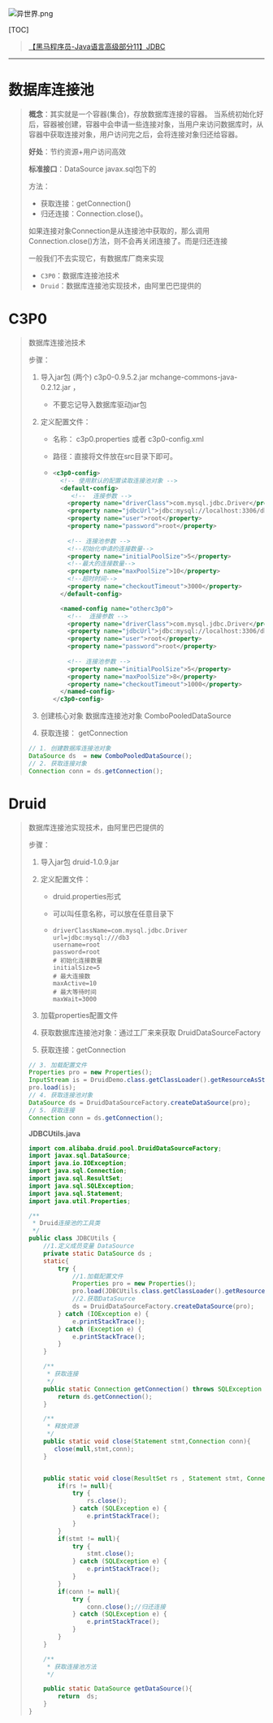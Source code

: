 ![异世界.png](res/JDBC_JDBC%E8%BF%9E%E6%8E%A5%E6%B1%A0/15675864-e39212ac990782cf.png)

[TOC]

>[【黑马程序员-Java语言高级部分11】JDBC](https://www.bilibili.com/video/av61491585)

---

# 数据库连接池

>**概念**：其实就是一个容器(集合)，存放数据库连接的容器。
>	当系统初始化好后，容器被创建，容器中会申请一些连接对象，当用户来访问数据库时，从容器中获取连接对象，用户访问完之后，会将连接对象归还给容器。
>
>**好处**：节约资源+用户访问高效
>
>**标准接口**：DataSource   javax.sql包下的
>
>方法：
>* 获取连接：getConnection()
>* 归还连接：Connection.close()。
>
>如果连接对象Connection是从连接池中获取的，那么调用Connection.close()方法，则不会再关闭连接了。而是归还连接
>
>一般我们不去实现它，有数据库厂商来实现
>
>* `C3P0`：数据库连接池技术
>* `Druid`：数据库连接池实现技术，由阿里巴巴提供的

# C3P0

>数据库连接池技术
>
>步骤：
>1. 导入jar包 (两个) c3p0-0.9.5.2.jar mchange-commons-java-0.2.12.jar ，
>
>    * 不要忘记导入数据库驱动jar包
>
>2. 定义配置文件：
>
>    * 名称： c3p0.properties 或者 c3p0-config.xml
>
>    * 路径：直接将文件放在src目录下即可。
>
>    * ```xml
>      <c3p0-config>
>        <!-- 使用默认的配置读取连接池对象 -->
>        <default-config>
>        	<!--  连接参数 -->
>          <property name="driverClass">com.mysql.jdbc.Driver</property>
>          <property name="jdbcUrl">jdbc:mysql://localhost:3306/db4</property>
>          <property name="user">root</property>
>          <property name="password">root</property>
>          
>          <!-- 连接池参数 -->
>          <!--初始化申请的连接数量-->
>          <property name="initialPoolSize">5</property>
>          <!--最大的连接数量-->
>          <property name="maxPoolSize">10</property>
>          <!--超时时间-->
>          <property name="checkoutTimeout">3000</property>
>        </default-config>
>      
>        <named-config name="otherc3p0"> 
>          <!--  连接参数 -->
>          <property name="driverClass">com.mysql.jdbc.Driver</property>
>          <property name="jdbcUrl">jdbc:mysql://localhost:3306/db3</property>
>          <property name="user">root</property>
>          <property name="password">root</property>
>          
>          <!-- 连接池参数 -->
>          <property name="initialPoolSize">5</property>
>          <property name="maxPoolSize">8</property>
>          <property name="checkoutTimeout">1000</property>
>        </named-config>
>      </c3p0-config>
>      ```
>
>3. 创建核心对象 数据库连接池对象 ComboPooledDataSource
>4. 获取连接： getConnection
>
>```java
>// 1. 创建数据库连接池对象
> DataSource ds  = new ComboPooledDataSource();
> // 2. 获取连接对象
> Connection conn = ds.getConnection();
>```
>
>

# Druid

> 数据库连接池实现技术，由阿里巴巴提供的
>
> 步骤：
>
> 1. 导入jar包 druid-1.0.9.jar
>
> 2. 定义配置文件：
>
>    * druid.properties形式
>
>    * 可以叫任意名称，可以放在任意目录下
>
>    * ```properties
>      driverClassName=com.mysql.jdbc.Driver
>      url=jdbc:mysql:///db3
>      username=root
>      password=root
>      # 初始化连接数量
>      initialSize=5
>      # 最大连接数
>      maxActive=10
>      # 最大等待时间
>      maxWait=3000
>      ```
>
> 3. 加载properties配置文件
>
> 4. 获取数据库连接池对象：通过工厂来来获取  DruidDataSourceFactory
>
> 5. 获取连接：getConnection
>
> ```java
> // 3. 加载配置文件
> Properties pro = new Properties();
> InputStream is = DruidDemo.class.getClassLoader().getResourceAsStream("druid.properties");
> pro.load(is);
> // 4. 获取连接池对象
> DataSource ds = DruidDataSourceFactory.createDataSource(pro);
> // 5. 获取连接
> Connection conn = ds.getConnection();
> ```
>
> **JDBCUtils.java**
>
> ```java
> import com.alibaba.druid.pool.DruidDataSourceFactory;
> import javax.sql.DataSource;
> import java.io.IOException;
> import java.sql.Connection;
> import java.sql.ResultSet;
> import java.sql.SQLException;
> import java.sql.Statement;
> import java.util.Properties;
> 
> /**
>  * Druid连接池的工具类
>  */
> public class JDBCUtils {
>     //1.定义成员变量 DataSource
>     private static DataSource ds ;
>     static{
>         try {
>             //1.加载配置文件
>             Properties pro = new Properties();
>             pro.load(JDBCUtils.class.getClassLoader().getResourceAsStream("druid.properties"));
>             //2.获取DataSource
>             ds = DruidDataSourceFactory.createDataSource(pro);
>         } catch (IOException e) {
>             e.printStackTrace();
>         } catch (Exception e) {
>             e.printStackTrace();
>         }
>     }
> 
>     /**
>      * 获取连接
>      */
>     public static Connection getConnection() throws SQLException {
>         return ds.getConnection();
>     }
> 
>     /**
>      * 释放资源
>      */
>     public static void close(Statement stmt,Connection conn){
>        close(null,stmt,conn);
>     }
> 
> 
>     public static void close(ResultSet rs , Statement stmt, Connection conn){
>         if(rs != null){
>             try {
>                 rs.close();
>             } catch (SQLException e) {
>                 e.printStackTrace();
>             }
>         }
>         if(stmt != null){
>             try {
>                 stmt.close();
>             } catch (SQLException e) {
>                 e.printStackTrace();
>             }
>         }
>         if(conn != null){
>             try {
>                 conn.close();//归还连接
>             } catch (SQLException e) {
>                 e.printStackTrace();
>             }
>         }
>     }
> 
>     /**
>      * 获取连接池方法
>      */
> 
>     public static DataSource getDataSource(){
>         return  ds;
>     }
> }
> 
> ```
>
> 























